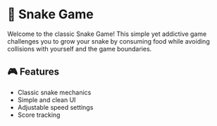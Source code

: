 # 🐍 Snake Game

Welcome to the classic Snake Game! This simple yet addictive game challenges you to grow your snake by consuming food while avoiding collisions with yourself and the game boundaries.

## 🎮 Features
- Classic snake mechanics
- Simple and clean UI
- Adjustable speed settings
- Score tracking

